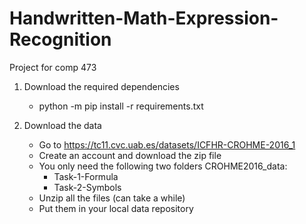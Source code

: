 # Handwritten-Math-Expression-Recognition
Project for comp 473 

1. Download the required dependencies 
   - python -m pip install -r requirements.txt

2. Download the data
   - Go to https://tc11.cvc.uab.es/datasets/ICFHR-CROHME-2016_1
   - Create an account and download the zip file
   - You only need the following two folders CROHME2016_data:
      - Task-1-Formula
      - Task-2-Symbols
   - Unzip all the files (can take a while)
   - Put them in your local data repository
